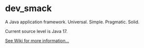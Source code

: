 # dev_smack
A Java application framework. Universal. Simple. Pragmatic. Solid.

Current source level is Java 17.

[See Wiki for more information...](https://github.com/smacklib/dev_smack/wiki)
